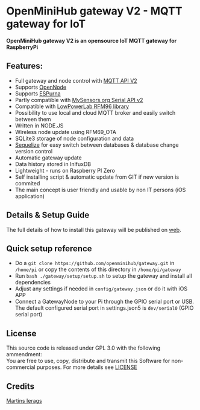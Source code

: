 # OpenMiniHub gateway V2 - MQTT gateway for IoT

**OpenMiniHub gateway V2 is an opensource IoT MQTT gateway for RaspberryPi**

## Features:
- Full gateway and node control with [MQTT API V2](https://github.com/openminihub/gateway/wiki/API-documention-v2)
- Supports [OpenNode](https://github.com/openminihub/OpenNode)
- Supports [ESPurna](https://github.com/xoseperez/espurna)
- Partly compatible with [MySensors.org Serial API v2](https://www.mysensors.org/download/serial_api_20)
- Compatible with [LowPowerLab RFM96 library](https://github.com/LowPowerLab/RFM69)
- Possibility to use local and cloud MQTT broker and easily switch between them
- Written in NODE.JS
- Wireless node update using RFM69_OTA
- SQLite3 storage of node configuration and data
- [Sequelize](https://github.com/sequelize/sequelize) for easy switch between databases & database change version control
- Automatic gateway update
- Data history stored in InlfuxDB
- Lightweight - runs on Raspberry PI Zero
- Self installing script & automatic update from GIT if new version is commited
- The main concept is user friendly and usable by non IT persons (iOS application)
  
## Details & Setup Guide
The full details of how to install this gateway will be published on [web](http://openminihub.com/gateway).

## Quick setup reference
- Do a `git clone https://github.com/openminihub/gateway.git` in `/home/pi` or copy the contents of this directory in `/home/pi/gateway`
- Run `bash ./gateway/setup/setup.sh` to setup the gateway and install all dependencies
- Adjust any settings if needed in `config/gateway.json` or do it with iOS APP
- Connect a GatewayNode to your Pi through the GPIO serial port or USB. The default configured serial port in settings.json5 is `dev/serial0` (GPIO serial port)

## License
This source code is released under GPL 3.0 with the following ammendment:<br/>
You are free to use, copy, distribute and transmit this Software for non-commercial purposes.
For more details see [LICENSE](https://github.com/OpenMiniHub/gateway/LICENSE)

## Credits
[Martins Ierags](http://openminihub.com/contact)
